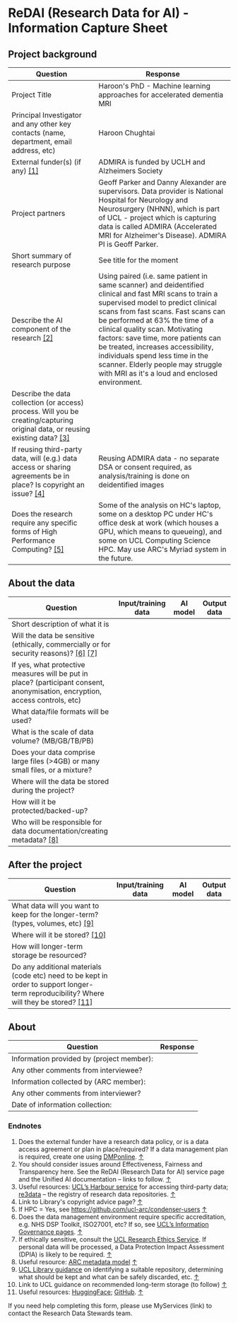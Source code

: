 # ReDAI (Research Data for AI) - Information Capture Sheet

## Project background
| Question    | Response |
| -------- | ------- |
| Project Title | Haroon's PhD - Machine learning approaches for accelerated dementia MRI |
| Principal Investigator and any other key contacts (name, department, email address, etc) | Haroon Chughtai |
| External funder(s) (if any) [[1]](#endnote-1) | ADMIRA is funded by UCLH and Alzheimers Society |
| Project partners | Geoff Parker and Danny Alexander are supervisors. Data provider is National Hospital for Neurology and Neurosurgery (NHNN), which is part of UCL - project which is capturing data is called ADMIRA (Accelerated MRI for Alzheimer's Disease). ADMIRA PI is Geoff Parker. |
| Short summary of research purpose | See title for the moment |
| Describe the AI component of the research [[2]](#endnote-2) | Using paired (i.e. same patient in same scanner) and deidentified clinical and fast MRI scans to train a supervised model to predict clinical scans from fast scans. Fast scans can be performed at 63% the time of a clinical quality scan. Motivating factors: save time, more patients can be treated, increases accessibility, individuals spend less time in the scanner. Elderly people may struggle with MRI as it's a loud and enclosed environment. |
| Describe the data collection (or access) process. Will you be creating/capturing original data, or reusing existing data? [[3]](#endnote-3) | |
| If reusing third-party data, will (e.g.) data access or sharing agreements be in place? Is copyright an issue? [[4]](#endnote-4) | Reusing ADMIRA data - no separate DSA or consent required, as analysis/training is done on deidentified images |
| Does the research require any specific forms of High Performance Computing? [[5]](#endnote-5) | Some of the analysis on HC's laptop, some on a desktop PC under HC's office desk at work (which houses a GPU, which means to queueing), and some on UCL Computing Science HPC. May use ARC's Myriad system in the future. |

## About the data

| Question | Input/training data | AI model | Output data |
| -------- | ------- | -------- | ------- |
| Short description of what it is  |     |    |     |
| Will the data be sensitive (ethically, commercially or for security reasons)? [[6]](#endnote-6) [[7]](#endnote-7) |     |  |     |
| If yes, what protective measures will be put in place? (participant consent, anonymisation, encryption, access controls, etc) |     |
| What data/file formats will be used?  |     |    |     |
| What is the scale of data volume? (MB/GB/TB/PB) |     |   |     |
| Does your data comprise large files (>4GB) or many small files, or a mixture? |     |    |     |
| Where will the data be stored during the project? |     |    |     |
| How will it be protected/backed-up? |     |    |     |
| Who will be responsible for data documentation/creating metadata? [[8]](#endnote-8) |     |    |     |

## After the project

| Question | Input/training data | AI model | Output data |
| -------- | ------- | -------- | ------- |
| What data will you want to keep for the longer-term? (types, volumes, etc) [[9]](#endnote-9) | | |   |
| Where will it be stored? [[10]](#endnote-10) | | |   |
| How will longer-term storage be resourced? | | |   |
| Do any additional materials (code etc) need to be kept in order to support longer-term reproducibility? Where will they be stored? [[11]](#endnote-11) | |

## About
| Question | Response |
| -------- | ------- |
| Information provided by (project member): | |
| Any other comments from interviewee? | |
| Information collected by (ARC member): | |
| Any other comments from interviewer? | |
| Date of information collection: | |

### Endnotes
1. Does the external funder have a research data policy, or is a data access agreement or plan in place/required? If a data management plan is required, create one using [DMPonline](https://dmponline.dcc.ac.uk/). [↑](#endnote-ref-1)
2. You should consider issues around Effectiveness, Fairness and Transparency here. See the ReDAI (Research Data for AI) service page and the Unified AI documentation – links to follow. [↑](#endnote-ref-2)
3. Useful resources: [UCL’s Harbour service](https://www.ucl.ac.uk/advanced-research-computing/harbour-ucls-external-data-service) for accessing third-party data; [re3data](https://www.re3data.org/) – the registry of research data repositories. [↑](#endnote-ref-3)
4. Link to Library's copyright advice page? [↑](#endnote-ref-4)
5. If HPC = Yes, see <https://github.com/ucl-arc/condenser-users> [↑](#endnote-ref-5)
6. Does the data management environment require specific accreditation, e.g. NHS DSP Toolkit, ISO27001, etc? If so, see [UCL’s Information Governance pages](https://www.ucl.ac.uk/isd/user/login?destination=node/4175). [↑](#endnote-ref-6)
7. If ethically sensitive, consult the [UCL Research Ethics Service](https://www.ucl.ac.uk/research-innovation-services/compliance-and-assurance/research-ethics-service). If personal data will be processed, a Data Protection Impact Assessment (DPIA) is likely to be required. [↑](#endnote-ref-7)
8. Useful resource: [ARC metadata model](https://liveuclac-my.sharepoint.com/personal/ccaemdo_ucl_ac_uk/Documents/UCL%20%282023-%29/Unified%20AI/ARC%20metadata%20model%20-%20https%3A/liveuclac.sharepoint.com/sites/RITSstaff/Shared%20Documents/Forms/AllItems.aspx?csf=1&web=1&e=KDvi6V&CID=fcdeb7ee%2D1c19%2D425f%2Db45f%2Da2be2d43fa25&FolderCTID=0x01200008C0B7F85E2CFC4F92262A497FFA8D20&id=%2Fsites%2FRITSstaff%2FShared%20Documents%2FData%20Stewardship%2FARC%20Metadata%20Model) [↑](#endnote-ref-8)
9. [UCL Library guidance](https://www.ucl.ac.uk/library/open-science-research-support/research-data-management/best-practices/how-guides/archiving) on identifying a suitable repository, determining what should be kept and what can be safely discarded, etc. [↑](#endnote-ref-9)
10. Link to UCL guidance on recommended long-term storage (to follow) [↑](#endnote-ref-10)
11. Useful resources: [HuggingFace](https://huggingface.co/); [GitHub](https://github.com/). [↑](#endnote-ref-11)

If you need help completing this form, please use MyServices (link) to contact the Research Data Stewards team.
